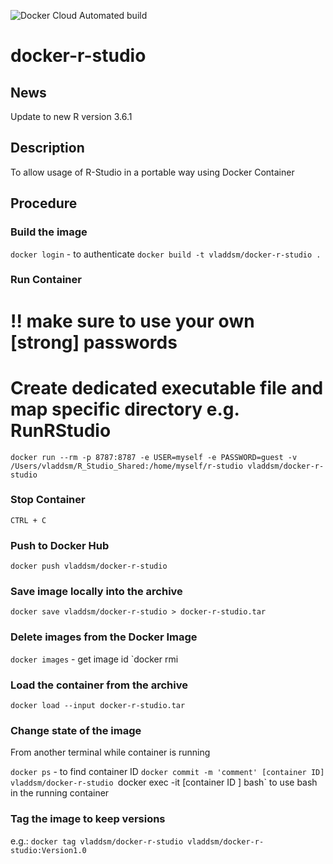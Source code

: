 ![Docker Cloud Automated build](https://img.shields.io/docker/cloud/automated/vladdsm/docker-r-studio.svg)

# docker-r-studio

## News

Update to new R version 3.6.1

## Description

To allow usage of R-Studio in a portable way using Docker Container

## Procedure

### Build the image

`docker login` - to authenticate
`docker build -t vladdsm/docker-r-studio .`

### Run Container

# !! make sure to use your own [strong] passwords
# Create dedicated executable file and map specific directory e.g. RunRStudio
`docker run --rm -p 8787:8787 -e USER=myself -e PASSWORD=guest -v /Users/vladdsm/R_Studio_Shared:/home/myself/r-studio vladdsm/docker-r-studio`

### Stop Container

`CTRL + C`

### Push to Docker Hub

`docker push vladdsm/docker-r-studio`

### Save image locally into the archive

`docker save vladdsm/docker-r-studio > docker-r-studio.tar`

### Delete images from the Docker Image

`docker images` - get image id
`docker rmi <image id>

### Load the container from the archive

`docker load --input docker-r-studio.tar`

### Change state of the image

From another terminal while container is running

`docker ps` - to find container ID
`docker commit -m 'comment' [container ID] vladdsm/docker-r-studio
`docker exec -it [container ID ] bash` to use bash in the running container

### Tag the image to keep versions

e.g.: `docker tag vladdsm/docker-r-studio vladdsm/docker-r-studio:Version1.0`

